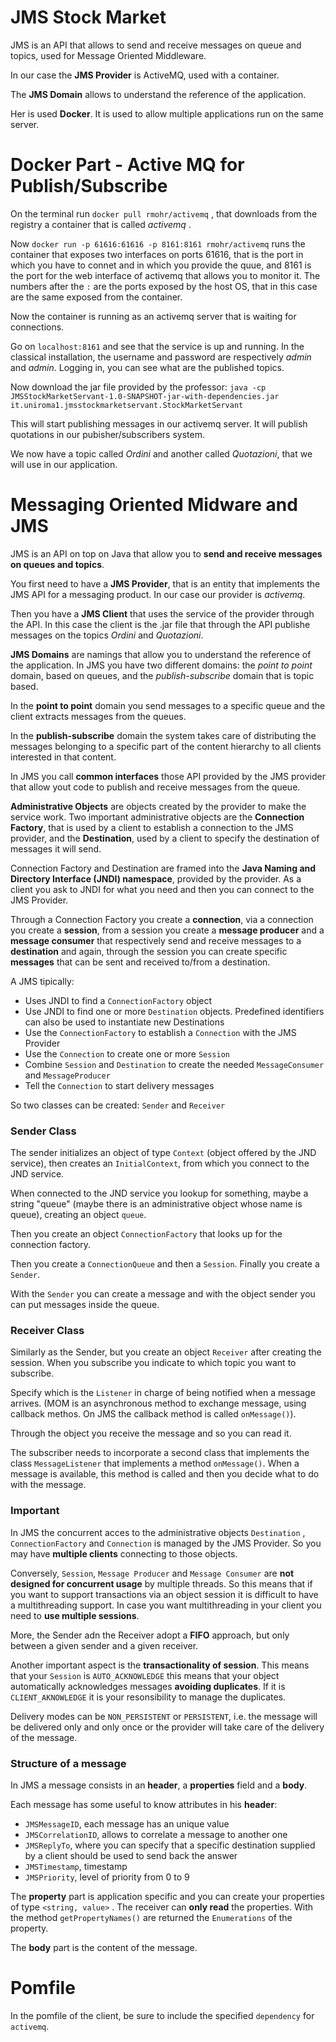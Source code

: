 # JMS Stock Market
JMS is an API that allows to send and receive messages on queue and topics, used for Message Oriented Middleware.

In our case the **JMS Provider** is ActiveMQ, used with a container.

The **JMS Domain** allows to understand the reference of the application.

Her is used **Docker**. It is used to allow multiple applications run on the same server.

# Docker Part - Active MQ for Publish/Subscribe
On the terminal run `docker pull rmohr/activemq` , that downloads from the registry a container that is called *activemq* .

Now `docker run -p 61616:61616 -p 8161:8161 rmohr/activemq` runs the container that exposes two interfaces on ports 61616, that is the port in which you  have to connet and in which you provide the quue, and 8161 is the port for the web interface of activemq that allows you to monitor it. The numbers after the `:` are the ports exposed by the host OS, that in this case are the same exposed from the container.

Now the container is running as an activemq server that is waiting for connections.

Go on `localhost:8161` and see that the service is up and running. In the classical installation, the username and password are respectively *admin* and *admin*. Logging in, you can see what are the published topics.

Now download the jar file provided by the professor:
`java -cp JMSStockMarketServant-1.0-SNAPSHOT-jar-with-dependencies.jar it.uniroma1.jmsstockmarketservant.StockMarketServant`

This will start publishing messages in our activemq server. It will publish quotations in our pubisher/subscribers system.

We now have a topic called *Ordini* and another called *Quotazioni*, that we will use in our application.

# Messaging Oriented Midware and JMS

JMS is an API on top on Java that allow you to **send and receive messages on queues and topics**.

You first need to have a **JMS Provider**, that is an entity that implements the JMS API for a messaging product. In our case our provider is *activemq*.

Then you have a **JMS Client** that uses the service of the provider through the API. In this case the client is the .jar file that through the API publishe messages on the topics *Ordini* and *Quotazioni*.

**JMS Domains** are namings that allow you to understand the reference of the application. In JMS you have two different domains: the *point to point* domain, based on queues, and the *publish-subscribe* domain that is topic based.

In the **point to point** domain you send messages to a specific queue and the client extracts messages from the queues.

In the **publish-subscribe** domain the system takes care of distributing the messages belonging to a specific part of the content hierarchy to all clients interested in that content.

In JMS you call **common interfaces** those API provided by the JMS provider that allow yout code to publish and receive messages from the queue.

**Administrative Objects** are objects created by the provider to make the service work. Two important administrative objects are the **Connection Factory**, that is used by a client to establish a connection to the JMS provider, and the **Destination**, used by a client to specify the destination of messages it will send.

Connection Factory and Destination are framed into the **Java Naming and Directory Interface (JNDI) namespace**, provided by the provider. As a client you ask to JNDI for what you need and then you can connect to the JMS Provider.

Through a Connection Factory you create a **connection**, via a connection you create a **session**, from a session you create a **message producer** and a **message consumer** that respectively send and receive messages to a **destination** and again, through the session you can create specific **messages** that can be sent and received to/from a destination.

A JMS tipically:
- Uses JNDI to find a `ConnectionFactory` object
- Use JNDI to find one or more `Destination` objects. Predefined identifiers can also be used to instantiate new Destinations
- Use the `ConnectionFactory` to establish a `Connection` with the JMS Provider
- Use the `Connection` to create one or more `Session`
- Combine `Session` and `Destination` to create the needed `MessageConsumer` and `MessageProducer`
- Tell the `Connection` to start delivery messages

So two classes can be created: `Sender` and `Receiver`

### Sender Class
The sender initializes an object of type `Context` (object offered by the JND service), then creates an `InitialContext`, from which you connect to the JND service.

When connected to the JND service you lookup for something, maybe a string "queue" (maybe there is an administrative object whose name is queue), creating an object `queue`.

Then you create an object `ConnectionFactory` that looks up for the connection factory.

Then you create a `ConnectionQueue` and then a `Session`. Finally you create a `Sender`.

With the `Sender` you can create a message and with the object sender you can put messages inside the queue.

### Receiver Class
Similarly as the Sender, but you create an object `Receiver` after creating the session. When you subscribe you indicate to which topic you want to subscribe.

Specify which is the `Listener` in charge of being notified when a message arrives. (MOM is an asynchronous method to exchange message, using callback methos. On JMS the callback method is called `onMessage()`).

Through the object you receive the message and so you can read it.

The subscriber needs to incorporate a second class that implements the class  `MessageListener` that implements a method `onMessage()`. When a message is available, this method is called and then you decide what to do with the message.

### Important
In JMS the concurrent acces to the administrative objects `Destination` , `ConnectionFactory` and `Connection` is managed by the JMS Provider. So you may have **multiple clients** connecting to those objects.

Conversely, `Session`, `Message Producer` and `Message Consumer` are **not designed for concurrent usage** by multiple threads. So this means that if you want to support transactions via an object session it is difficult to have a multithreading support. In case you want multithreading in your client you need to **use multiple sessions**.

More, the Sender adn the Receiver adopt a **FIFO** approach, but only between a given sender and a given receiver. 

Another important aspect is the **transactionality of session**. This means that your `Session` is `AUTO_ACKNOWLEDGE` this means that your object automatically acknowledges messages **avoiding duplicates**. If it is `CLIENT_AKNOWLEDGE` it is your resonsibility to manage the duplicates.

Delivery modes can be `NON_PERSISTENT` or `PERSISTENT`, i.e. the message will be delivered only and only once or the provider will take care of the delivery of the message.

### Structure of a message
In JMS a message consists in an **header**, a **properties** field and a **body**.

Each message has some useful to know attributes in his **header**:
- `JMSMessageID`, each message has an unique value
- `JMSCorrelationID`, allows to correlate a message to another one
- `JMSReplyTo`, where you can specify that a specific destination supplied by a client should  be used to send  back the answer
- `JMSTimestamp`, timestamp
- `JMSPriority`, level of priority from 0 to 9

The **property** part is application specific and you can create your properties of type `<string, value>` . The receiver can **only read** the properties. With the method `getPropertyNames()` are returned the `Enumerations` of the property. 

The **body** part is the content of the message.

# Pomfile
In the pomfile of the client, be sure to include the specified `dependency` for `activemq`.


